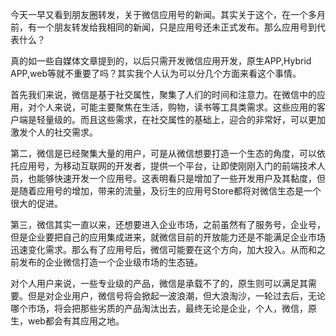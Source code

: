 今天一早又看到朋友圈转发，关于微信应用号的新闻。其实关于这个，在一个多月前，有一个朋友转发给我相同的新闻，只是应用号还未正式发布。那么应用号到代表什么？

真的如一些自媒体文章提到的，以后只需开发微信应用开发，原生APP,Hybrid APP,web等就不重要了吗？其实我个人认为可以分几个方面来看这个事情。

首先我们来说，微信是基于社交属性，聚集了人们的时间和注意力。在微信中的应用，对个人来说，可能主要聚焦在生活，购物，读书等工具类需求。这些应用的客户端是轻量级的。而且这些需求，在社交属性的基础上，迎合的非常好，可以更加激发个人的社交需求。

第二，微信是已经聚集大量的用户，可是从微信想要打造一个生态的角度，可以依托应用号，为移动互联网的开发者，提供一个平台，让即使刚刚入门的前端技术人员，也能够快速开发一个应用号。这表明看只是增加了一些开发用户及其黏度，但是随着应用号的增加，带来的流量，及衍生的应用号Store都将对微信生态是一个很大的促进。

第三，微信其实一直以来，还想要进入企业市场，之前虽然有了服务号，企业号，但是企业要把自己的应用集成进来，就微信目前的开放能力还是不能满足企业市场迅速变化需求。那么有了应用号后，微信可能要在这个方向，加大投入。从而和之前发布的企业微信打造一个企业级市场的生态链。

对个人用户来说，一些专业级的产品，微信是承载不了的，原生则可以满足其需要。但是对企业用户，微信号将会掀起一波浪潮，但大浪淘沙，一轮过去后，无论哪个市场，将会把那些劣质的产品淘汰出去，最终无论是企业，个人，微信，原生，web都会有其应用之地。